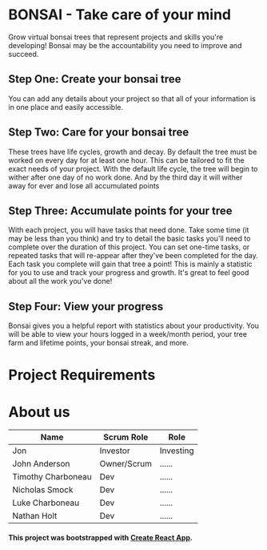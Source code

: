 # BONSAI - Take care of your mind

Grow virtual bonsai trees that represent projects and skills you're developing! Bonsai may be the accountability you need to improve and succeed.

## Step One: Create your bonsai tree

You can add any details about your project
so that all of your information is in one place and easily accessible.

## Step Two: Care for your bonsai tree

These trees have life cycles, growth and decay. By default the tree must be worked on every day for at least one hour. This can be tailored to fit the exact needs of your project. With the default life cycle, the tree will begin to wither after one day of no work done. And by the third day it will wither away for ever and lose all accumulated points

## Step Three: Accumulate points for your tree

With each project, you will have tasks that need done. Take some time (it may be less than you think) and try to detail the basic tasks you'll need to complete over the duration of this project. You can set one-time tasks, or repeated tasks that will re-appear after they've been completed for the day. Each task you complete will gain that tree a point! This is mainly a statistic for you to use and track your progress and growth. It's great to feel good about all the work you've done!

## Step Four: View your progress

Bonsai gives you a helpful report with statistics about your productivity. You will be able to view your hours logged in a week/month period, your tree farm and lifetime points, your bonsai streak, and more.

# Project Requirements

# About us
| Name | Scrum Role | Role |
|------|------------|------|
| Jon  |  Investor  |Investing|
| John Anderson | Owner/Scrum|......|
| Timothy Charboneau  |      Dev   |......|
| Nicholas Smock |      Dev   |......|
| Luke Charboneau |      Dev   |......|
|Nathan Holt|      Dev   |......|
#### This project was bootstrapped with [Create React App](https://github.com/facebook/create-react-app).
